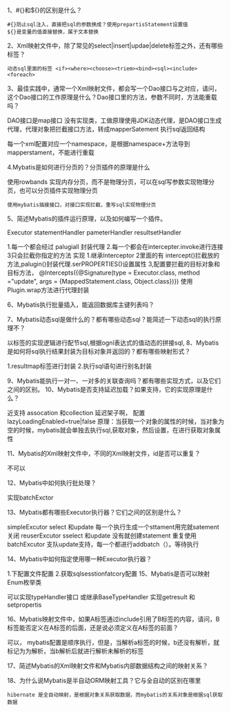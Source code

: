 1、#{}和${}的区别是什么？
   
    #{}防止sql注入，直接把sql的参数换成？使用prepartisStatement设置值
    ${}是变量的值直接替换，属于文本替换
    
2、Xml映射文件中，除了常见的select|insert|updae|delete标签之外，还有哪些标签？
  
    动态sql里面的标签 <if><where><choose><triem><bind><sql><include><foreach>
3、最佳实践中，通常一个Xml映射文件，都会写一个Dao接口与之对应，请问，这个Dao接口的工作原理是什么？Dao接口里的方法，参数不同时，方法能重载吗？

  DAO接口是map接口 没有实现类，工做原理使用JDK动态代理，是DAO接口生成代理，代理对象把拦截接口方法，转成mapperSatement 执行sql返回结构
   
  每一个xml配置对应一个namespace，是根据namespace+方法导到mapperstament，不能进行重载 
  
4.Mybatis是如何进行分页的？分页插件的原理是什么

   使用rowbands 实现内存分页，而不是物理分页，可以在sql写参数实现物理分页，也可以分页插件实现物理分页
   
    使用mybatis插接接口，对接口实现拦截，重写sql实现物理分页
    
5、简述Mybatis的插件运行原理，以及如何编写一个插件。
 
  Executor  statementHandler pameterHandler resultsetHandler
  
  1.每一个都会经过 palugiall 封装代理
  2.每一个都会在intercepter.invoke进行连接
  3只会拦截你指定的方法
  实现
   1.继承Interceptor
   2里面的有 intercept()拦截放的方法,palugin()封装代理.serPROPERTIES()设置属性
   3,配置要拦截的目标对象和目标方法，
   @Intercepts({@Signature(type = Executor.class, method ="update", args = {MappedStatement.class, Object.class})})
   使用Plugin.wrap方法进行代理封装
  
6、Mybatis执行批量插入，能返回数据库主键列表吗？
 
7、Mybatis动态sql是做什么的？都有哪些动态sql？能简述一下动态sql的执行原理不？
  
   以标签的实现逻辑进行配节sql,根据ognl表达式的值动态的拼接sql,
8、Mybatis是如何将sql执行结果封装为目标对象并返回的？都有哪些映射形式？

  1.resultmap标签进行封装
  2.执行sql语句进行别名封装
  
9、Mybatis能执行一对一、一对多的关联查询吗？都有哪些实现方式，以及它们之间的区别。
10、Mybatis是否支持延迟加载？如果支持，它的实现原理是什么？
 
  近支持 assocation 和collection 延迟架子啊， 配置lazyLoadingEnabled=true|false
   原理：当获取一个对象的属性的时候，当对象为空的时候，mybatis就会单独去执行sql,获取对象，然后设置，在进行获取对象属性
   
11、Mybatis的Xml映射文件中，不同的Xml映射文件，id是否可以重复？

不可以

12、Mybatis中如何执行批处理？

  实现batchExctor
  
13、Mybatis都有哪些Executor执行器？它们之间的区别是什么？

   simpleExcutor select 和update  每一个执行生成一个sttament用完就satement关闭
   reuserExcutor sselect 和update  没有就创建statement 重复使用
   batchExcutor 支队update支持，每一个都进行addbatch（）。等待执行



14、Mybatis中如何指定使用哪一种Executor执行器？

  1.下配置文件配置
  2.获取sqlsesstionfatcory配置
15、Mybatis是否可以映射Enum枚举类

 可以实现typeHandler接口 或继承BaseTypeHandler
   实现getresult 和setpropertis
 
16、Mybatis映射文件中，如果A标签通过include引用了B标签的内容，请问，B标签能否定义在A标签的后面，还是说必须定义在A标签的前面？

  可以， mybatis配置是顺序执行，但是，当解析a标签的时候，b还没有解析，就标记为为解析，当b解析后就进行解析未解析的标签

17、简述Mybatis的Xml映射文件和Mybatis内部数据结构之间的映射关系？

18、为什么说Mybatis是半自动ORM映射工具？它与全自动的区别在哪里
  
    hibernate 是全自动映射，是根据对象关系获取数据，而mybatis的关系对象是根据sql获取数据

